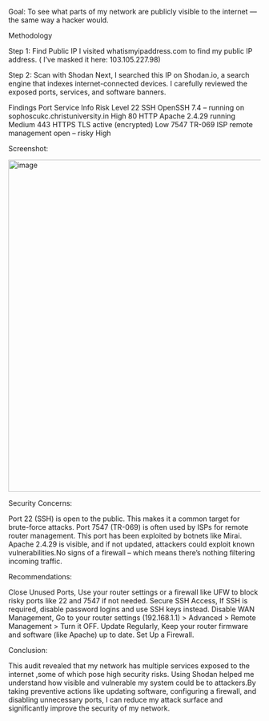 Goal: To see what parts of my network are publicly visible to the internet — the same way a hacker would.

Methodology

Step 1: Find Public IP
I visited whatismyipaddress.com to find my public IP address. ( I’ve masked it here:  103.105.227.98)

Step 2: Scan with Shodan
Next, I searched this IP on Shodan.io, a search engine that indexes internet-connected devices.
I carefully reviewed the exposed ports, services, and software banners.

 Findings
Port	Service	                     Info	                                                      Risk Level
22	SSH	                        OpenSSH 7.4 –    running on sophoscukc.christuniversity.in	    High
80	HTTP	                       Apache 2.4.29 running	                                         Medium
443	HTTPS	                     TLS active (encrypted)	                                        Low 
7547	TR-069	                   ISP remote management open – risky	                            High

 Screenshot:
 
 <img width="827" height="664" alt="image" src="https://github.com/user-attachments/assets/28e72430-1a58-4935-9f96-4ff9b1885fbb" />
  
Security Concerns:

Port 22 (SSH) is open to the public. This makes it a common target for brute-force attacks.
Port 7547 (TR-069) is often used by ISPs for remote router management. This port has been exploited by botnets like Mirai.
Apache 2.4.29 is visible, and if not updated, attackers could exploit known vulnerabilities.No signs of a firewall – which means there’s nothing filtering incoming traffic.

Recommendations:

Close Unused Ports,
Use your router settings or a firewall like UFW to block risky ports like 22 and 7547 if not needed.
Secure SSH Access,
If SSH is required, disable password logins and use SSH keys instead.
Disable WAN Management,
Go to your router settings (192.168.1.1) > Advanced > Remote Management > Turn it OFF.
Update Regularly,
Keep your router firmware and software (like Apache) up to date.
Set Up a Firewall.

Conclusion:

This audit revealed that my network has multiple services exposed to the internet ,some of which pose high security risks. Using Shodan helped me understand how visible and vulnerable my system could be to attackers.By taking preventive actions like updating software, configuring a firewall, and disabling unnecessary ports, I can reduce my attack surface and significantly improve the security of my network.




